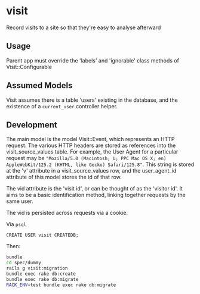 visit
=====

Record visits to a site so that they're easy to analyse afterward

Usage
-----

Parent app must override the 'labels' and 'ignorable' class methods of
Visit::Configurable

Assumed Models
--------------

Visit assumes there is a table 'users' existing in the database, and the
existence of a <code>current_user</code> controller helper.

Development
-----------

The main model is the model Visit::Event, which represents an HTTP request. The
various HTTP headers are stored as references into the visit_source_values
table. For example, the User Agent for a particular request may be
<code>"Mozilla/5.0 (Macintosh; U; PPC Mac OS X; en) AppleWebKit/125.2 (KHTML,
like Gecko) Safari/125.8"</code>. This string is stored at the 'v' attribute in
a visit_source_values row, and the user_agent_id attribute of this model stores
the id of that row.

The vid attribute is the 'visit id', or can be thought of as the 'visitor id'.
It aims to be a basic identification method, linking together requests by the
same user.

The vid is persisted across requests via a cookie.

Via <code>psql</code>
```psql
CREATE USER visit CREATEDB;
```

Then:
```bash
bundle
cd spec/dummy
rails g visit:migration
bundle exec rake db:create
bundle exec rake db:migrate
RACK_ENV=test bundle exec rake db:migrate
```
